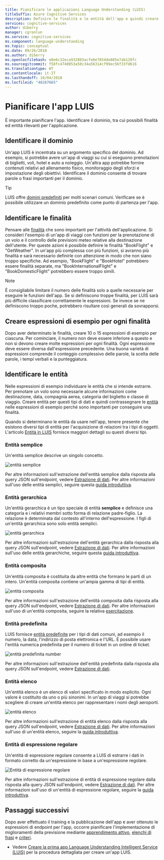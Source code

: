 ```yaml
---
title: Pianificare le applicazioni Language Understanding (LUIS)
titleSuffix: Azure Cognitive Services
description: Definire le finalità e le entità dell'app e quindi creare i relativi piani in Language Understanding Intelligent Service (LUIS).
services: cognitive-services
author: diberry
manager: cgronlun
ms.service: cognitive-services
ms.component: language-understanding
ms.topic: conceptual
ms.date: 09/26/2018
ms.author: diberry
ms.openlocfilehash: e8e6c32eca932803acfe0e7854de885e7ab129fc
ms.sourcegitcommit: f58fc4748053a50c34a56314cf99ec56f33fd616
ms.translationtype: HT
ms.contentlocale: it-IT
ms.lasthandoff: 10/04/2018
ms.locfileid: "48267665"
---
```

# <a name="plan-your-luis-app"></a>Pianificare l'app LUIS

È importante pianificare l'app. Identificare il dominio, tra cui possibili finalità ed entità rilevanti per l'applicazione.  

## <a name="identify-your-domain"></a>Identificare il dominio
Un'app LUIS è incentrata su un argomento specifico del dominio.  Ad esempio, si potrebbe avere un'app di viaggi su cui si eseguono prenotazioni di biglietti, voli, hotel e auto a noleggio. Un'altra app potrebbe fornire contenuti relativi ad allenamento fisico, monitoraggio degli sforzi e impostazione degli obiettivi. Identificare il dominio consente di trovare parole o frasi importanti per il dominio.

> [!TIP]
> LUIS offre [domini predefiniti](luis-how-to-use-prebuilt-domains.md) per molti scenari comuni.
> Verificare se è possibile utilizzare un dominio predefinito come punto di partenza per l'app.

## <a name="identify-your-intents"></a>Identificare le finalità
Pensare alle [finalità](luis-concept-intent.md) che sono importanti per l'attività dell'applicazione. Si consideri l'esempio di un'app di viaggi con funzioni per la prenotazione di un volo e il controllo delle previsioni meteo relative alla destinazione dell'utente. Per queste azioni è possibile definire le finalità "BookFlight" e "GetWeather". In un'app più complessa con più funzioni, si avranno più finalità e sarà necessario definirle con attenzione in modo che non siano troppo specifiche. Ad esempio, "BookFlight" e "BookHotel" potrebbero essere finalità separate, ma "BookInternationalFlight" e "BookDomesticFlight" potrebbero essere troppo simili.

> [!NOTE]
> È consigliabile limitare il numero delle finalità solo a quelle necessarie per eseguire le funzioni dell'app. Se si definiscono troppe finalità, per LUIS sarà più difficile classificare correttamente le espressioni. Se invece se ne definiscono troppo poche, potrebbero risultare così generali da sovrapporsi.

## <a name="create-example-utterances-for-each-intent"></a>Creare espressioni di esempio per ogni finalità
Dopo aver determinato le finalità, creare 10 o 15 espressioni di esempio per ciascuna. Per cominciare, il numero non deve essere inferiore a questo e non si devono creare molte espressioni per ogni finalità. Ogni espressione deve essere diversa dall'espressione precedente. Una buona varietà di espressioni comprende il conteggio complessivo delle parole, la scelta delle parole, i tempi verbali e la punteggiatura. 

## <a name="identify-your-entities"></a>Identificare le entità
Nelle espressioni di esempio individuare le entità che si intende estrarre. Per prenotare un volo sono necessarie alcune informazioni come destinazione, data, compagnia aerea, categoria del biglietto e classe di viaggio. Creare entità per questi tipi di dati e quindi contrassegnare le [entità](luis-concept-entity-types.md) nelle espressioni di esempio perché sono importanti per conseguire una finalità. 

Quando si determinano le entità da usare nell'app, tenere presente che esistono diversi tipi di entità per l'acquisizione di relazioni tra i tipi di oggetti. L'articolo [Entità in LUIS](luis-concept-entity-types.md) fornisce maggiori dettagli su questi diversi tipi.

### <a name="simple-entity"></a>Entità semplice
Un'entità semplice descrive un singolo concetto.

![entità semplice](./media/luis-plan-your-app/simple-entity.png)

Per altre informazioni sull'estrazione dell'entità semplice dalla risposta alla query JSON sull'endpoint, vedere [Estrazione di dati](luis-concept-data-extraction.md#simple-entity-data). Per altre informazioni sull'uso delle entità semplici, seguire questa [guida introduttiva](luis-quickstart-primary-and-secondary-data.md).

### <a name="hierarchical-entity"></a>Entità gerarchica
Un'entità gerarchica è un tipo speciale di entità **semplice** e definisce una categoria e i relativi membri sotto forma di relazione padre-figlio. La relazione è determinata dal contesto all'interno dell'espressione. I figli di un'entità gerarchica sono solo entità semplici.

![entità gerarchica](./media/luis-plan-your-app/hierarchical-entity.png)

Per altre informazioni sull'estrazione dell'entità gerarchica dalla risposta alla query JSON sull'endpoint, vedere [Estrazione di dati](luis-concept-data-extraction.md#hierarchical-entity-data). Per altre informazioni sull'uso delle entità gerarchiche, seguire questa [guida introduttiva](luis-quickstart-intent-and-hier-entity.md).

### <a name="composite-entity"></a>Entità composita
Un'entità composita è costituita da altre entità che formano le parti di un intero. Un'entità composita contiene un'ampia gamma di tipi di entità.

![entità composita](./media/luis-plan-your-app/composite-entity.png)

Per altre informazioni sull'estrazione dell'entità composita dalla risposta alla query JSON sull'endpoint, vedere [Estrazione di dati](luis-concept-data-extraction.md#composite-entity-data). Per altre informazioni sull'uso di un'entità composita, seguire la relativa [esercitazione](luis-tutorial-composite-entity.md).

### <a name="prebuilt-entity"></a>Entità predefinita
LUIS fornisce [entità predefinite](luis-prebuilt-entities.md) per i tipi di dati comuni, ad esempio il numero, la data, l'indirizzo di posta elettronica e l'URL. È possibile usare l'entità numerica predefinita per il numero di ticket in un ordine di ticket.

![entità predefinita number](./media/luis-plan-your-app/number-entity.png)

Per altre informazioni sull'estrazione dell'entità predefinita dalla risposta alla query JSON sull'endpoint, vedere [Estrazione di dati](luis-concept-data-extraction.md#prebuilt-entity-data). 

### <a name="list-entity"></a>Entità elenco 
Un'entità elenco è un elenco di valori specificato in modo esplicito. Ogni valore è costituito da uno o più sinonimi. In un'app di viaggi si potrebbe scegliere di creare un'entità elenco per rappresentare i nomi degli aeroporti.

![entità elenco](./media/luis-plan-your-app/list-entity.png)

Per altre informazioni sull'estrazione di entità elenco dalla risposta alla query JSON sull'endpoint, vedere [Estrazione di dati](luis-concept-data-extraction.md#list-entity-data). Per altre informazioni sull'uso di un'entità elenco, seguire la [guida introduttiva](luis-quickstart-intent-and-list-entity.md).

### <a name="regular-expression-entity"></a>Entità di espressione regolare
Un'entità di espressione regolare consente a LUIS di estrarre i dati in formato corretto da un'espressione in base a un'espressione regolare.

![Entità di espressione regolare](./media/luis-plan-your-app/regex-entity.png)

Per altre informazioni sull'estrazione di entità di espressione regolare dalla risposta alla query JSON sull'endpoint, vedere [Estrazione di dati](luis-concept-data-extraction.md#regular-expression-entity-data). Per altre informazioni sull'uso di un'entità di espressione regolare, seguire la [guida introduttiva](luis-quickstart-intents-regex-entity.md).

## <a name="next-steps"></a>Passaggi successivi
Dopo aver effettuato il training e la pubblicazione dell'app e aver ottenuto le espressioni di endpoint per l'app, occorre pianificare l'implementazione di miglioramenti della previsione mediante [apprendimento attivo](luis-how-to-review-endoint-utt.md), [elenchi di frasi](luis-concept-feature.md) e [criteri](luis-concept-patterns.md). 


* Vedere [Creare la prima app Language Understanding Intelligent Service (LUIS)](luis-get-started-create-app.md) per la procedura dettagliata per creare un'app LUIS.
